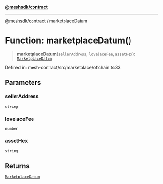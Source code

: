 [**@meshsdk/contract**](../README.md)

***

[@meshsdk/contract](../globals.md) / marketplaceDatum

# Function: marketplaceDatum()

> **marketplaceDatum**(`sellerAddress`, `lovelaceFee`, `assetHex`): [`MarketplaceDatum`](../type-aliases/MarketplaceDatum.md)

Defined in: mesh-contract/src/marketplace/offchain.ts:33

## Parameters

### sellerAddress

`string`

### lovelaceFee

`number`

### assetHex

`string`

## Returns

[`MarketplaceDatum`](../type-aliases/MarketplaceDatum.md)
